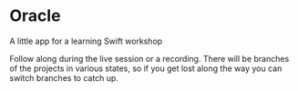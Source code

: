 # Oracle

A little app for a learning Swift workshop

Follow along during the live session or a recording. There will be branches of the projects in various states, so if you get lost along the way you can switch branches to catch up.
